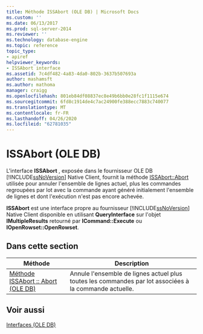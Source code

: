 ```yaml
---
title: Méthode ISSAbort (OLE DB) | Microsoft Docs
ms.custom: ''
ms.date: 06/13/2017
ms.prod: sql-server-2014
ms.reviewer: ''
ms.technology: database-engine
ms.topic: reference
topic_type:
- apiref
helpviewer_keywords:
- ISSAbort interface
ms.assetid: 7c4df482-4a83-4da0-802b-3637b507693a
author: mashamsft
ms.author: mathoma
manager: craigg
ms.openlocfilehash: 801eb84df08837ec8e49b6bb0e28fc1f1115e674
ms.sourcegitcommit: 6fd8c1914de4c7ac24900fe388ecc7883c740077
ms.translationtype: MT
ms.contentlocale: fr-FR
ms.lasthandoff: 04/26/2020
ms.locfileid: "62781035"
---
```

# <a name="issabort-ole-db"></a>ISSAbort (OLE DB)
  L'interface **ISSAbort** , exposée dans le fournisseur OLE DB [!INCLUDE[ssNoVersion](../../includes/ssnoversion-md.md)] Native Client, fournit la méthode [ISSAbort::Abort](../../relational-databases/native-client-ole-db-interfaces/issabort-abort-ole-db.md) utilisée pour annuler l'ensemble de lignes actuel, plus les commandes regroupées par lot avec la commande ayant généré initialement l'ensemble de lignes et dont l'exécution n'est pas encore achevée.  
  
 **ISSAbort** est une interface propre au fournisseur [!INCLUDE[ssNoVersion](../../includes/ssnoversion-md.md)] Native Client disponible en utilisant **QueryInterface** sur l'objet **IMultipleResults** retourné par **ICommand::Execute** ou **IOpenRowset::OpenRowset**.  
  
## <a name="in-this-section"></a>Dans cette section  
  
|Méthode|Description|  
|------------|-----------------|  
|[Méthode ISSAbort :: Abort &#40;OLE DB&#41;](../../relational-databases/native-client-ole-db-interfaces/issabort-abort-ole-db.md)|Annule l'ensemble de lignes actuel plus toutes les commandes par lot associées à la commande actuelle.|  
  
## <a name="see-also"></a>Voir aussi  
 [Interfaces &#40;OLE DB&#41;](../../../2014/database-engine/dev-guide/interfaces-ole-db.md)  
  
  
